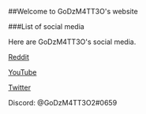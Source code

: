 ##Welcome to GoDzM4TT3O's website

###List of social media

Here are GoDzM4TT3O's social media.

[Reddit](https://reddit.com/u/GoDzM4TT3O)

[YouTube](https://bit.ly/M4TT3OYT)

[Twitter](https://twitter.com/@ItzGoDzM4TT3O)

Discord: @GoDzM4TT3O2#0659

